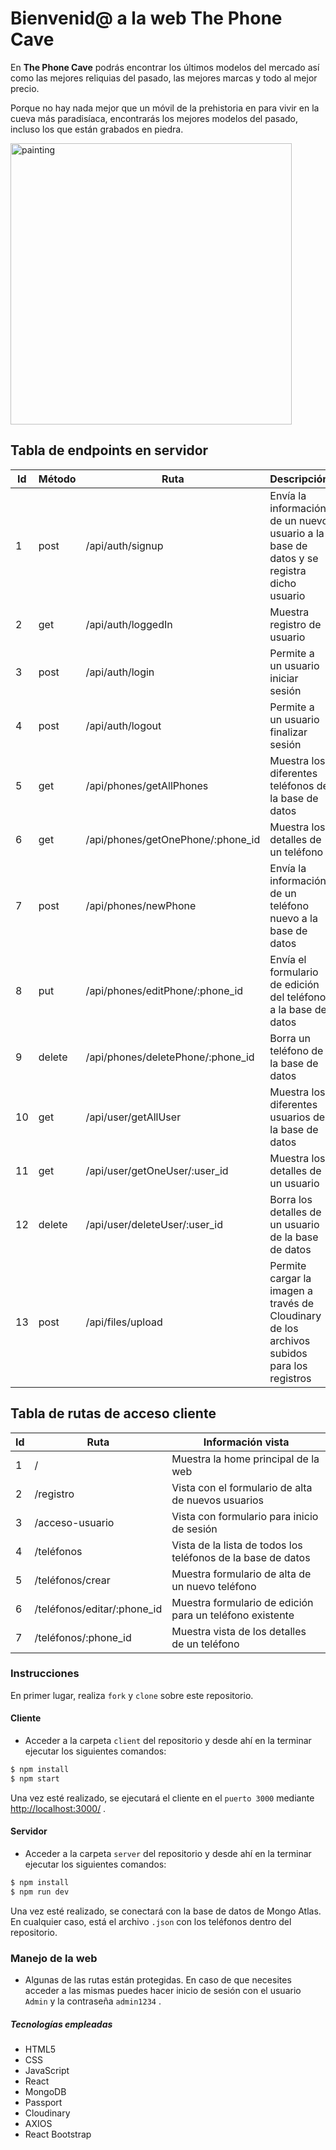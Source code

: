 # Bienvenid@ a la web The Phone Cave

En **The Phone Cave** podrás encontrar los últimos modelos del mercado así como las mejores reliquias del pasado, las mejores marcas y todo al mejor precio.

Porque no hay nada mejor que un móvil de la prehistoria en para vivir en la cueva más paradisíaca, encontrarás los mejores modelos del pasado, incluso los que están grabados en piedra.

<img src='https://res.cloudinary.com/jorgemaram/image/upload/v1610922770/Phone%20cave/BWEC5G_ptvsm7.jpg' alt='painting' height='450'>

## Tabla de endpoints en servidor

| Id | Método | Ruta | Descripción |
| ------ | ------ | ------ | ------ |
| 1 | post | /api/auth/signup | Envía la información de un nuevo usuario a la base de datos y se registra dicho usuario |
| 2 | get | /api/auth/loggedIn | Muestra registro de usuario |
| 3 | post | /api/auth/login | Permite a un usuario iniciar sesión |
| 4 | post | /api/auth/logout | Permite a un usuario finalizar sesión |
| 5 | get | /api/phones/getAllPhones | Muestra los diferentes teléfonos de la base de datos |
| 6 | get | /api/phones/getOnePhone/:phone_id | Muestra los detalles de un teléfono |
| 7 | post | /api/phones/newPhone | Envía la información de un teléfono nuevo a la base de datos |
| 8 | put | /api/phones/editPhone/:phone_id | Envía el formulario de edición del teléfono a la base de datos |
| 9 | delete | /api/phones/deletePhone/:phone_id | Borra un teléfono de la base de datos |
| 10 | get | /api/user/getAllUser | Muestra los diferentes usuarios de la base de datos |
| 11 | get | /api/user/getOneUser/:user_id | Muestra los detalles de un usuario |
| 12 | delete | /api/user/deleteUser/:user_id | Borra los detalles de un usuario de la base de datos |
| 13 | post | /api/files/upload | Permite cargar la imagen a través de Cloudinary de los archivos subidos para los registros |

## Tabla de rutas de acceso cliente

| Id | Ruta | Información vista |
| ------ | ------ | ------ |
| 1 | / | Muestra la home principal de la web |
| 2 | /registro | Vista con el formulario de alta de nuevos usuarios |
| 3 | /acceso-usuario | Vista con formulario para inicio de sesión |
| 4 | /teléfonos | Vista de la lista de todos los teléfonos de la base de datos |
| 5 | /teléfonos/crear | Muestra formulario de alta de un nuevo teléfono |
| 6 | /teléfonos/editar/:phone_id | Muestra formulario de edición para un teléfono existente |
| 7 | /teléfonos/:phone_id | Muestra vista de los detalles de un teléfono |

### Instrucciones
En primer lugar, realiza `fork` y `clone` sobre este repositorio.

#### Cliente
- Acceder a la carpeta `client` del repositorio y desde ahí en la terminar ejecutar los siguientes comandos:

```bash
$ npm install
$ npm start

```
Una vez esté realizado, se ejecutará el cliente en el `puerto 3000` mediante <http://localhost:3000/> .

#### Servidor
- Acceder a la carpeta `server` del repositorio y desde ahí en la terminar ejecutar los siguientes comandos:

```bash
$ npm install
$ npm run dev

```
Una vez esté realizado, se conectará con la base de datos de Mongo Atlas. En cualquier caso, está el archivo `.json` con los teléfonos dentro del repositorio.

### Manejo de la web

- Algunas de las rutas están protegidas. En caso de que necesites acceder a las mismas puedes hacer inicio de sesión con el usuario `Admin` y la contraseña `admin1234` .

##### Tecnologías empleadas

- HTML5
- CSS
- JavaScript
- React
- MongoDB
- Passport
- Cloudinary
- AXIOS
- React Bootstrap

